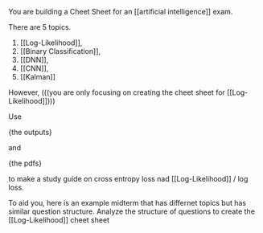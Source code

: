 
You are building a Cheet Sheet for an [[artificial intelligence]] exam. 

There are 5 topics.
1. [[Log-Likelihood]],
2. [[Binary Classification]],
3. [[DNN]],
4. [[CNN]],
5. [[Kalman]]

However, (((you are only focusing on creating the cheet sheet for [[Log-Likelihood]])))

Use 

{the outputs}

and 

{the pdfs}

to make a study guide on cross entropy loss nad [[Log-Likelihood]] / log loss.

To aid you, here is an example midterm that has differnet topics but has similar question structure. Analyze the structure of questions to create the [[Log-Likelihood]] cheet sheet
